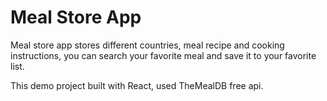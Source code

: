 # Meal Store App

Meal store app stores different countries, meal recipe and cooking instructions, you can search your favorite meal and save it to your favorite list.

This demo project built with React, used TheMealDB free api.
